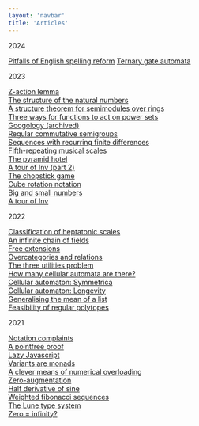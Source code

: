```yaml
---
layout: 'navbar'
title: 'Articles'
---
```


<span class="serif">2024</span>

[Pitfalls of English spelling reform](spelling-reform-pitfalls)
[Ternary gate automata](ternary-gate-automata) 

<span class="serif">2023</span>

[Z-action lemma](z-action-lemma) \
[The structure of the natural numbers](structure-of-natural-numbers) \
[A structure theorem for semimodules over rings](semimodules-over-rings) \
[Three ways for functions to act on power sets](functions-on-power-sets) \
[Googology (archived)](googology) \
[Regular commutative semigroups](regular-commutative-semigroups) \
[Sequences with recurring finite differences](recurring-finite-differences) \
[Fifth-repeating musical scales](fifth-repeating-musical-scales) \
[The pyramid hotel](pyramid-hotel) \
[A tour of Inv (part 2)](tour-of-inv-part-2) \
[The chopstick game](chopstick-game) \
[Cube rotation notation](cube-rotation-notation) \
[Big and small numbers](big-and-small-numbers) \
[A tour of Inv](tour-of-inv) 

<span class="serif">2022</span>

[Classification of heptatonic scales](classification-of-heptatonic-scales) \
[An infinite chain of fields](infinite-chain-of-fields) \
[Free extensions](free-extensions) \
[Overcategories and relations](overcategories-and-relations) \
[The three utilities problem](three-utilities-problem) \
[How many cellular automata are there?](how-many-cellular-automata-are-there) \
[Cellular automaton: Symmetrica](cellular-automaton-symmetrica) \
[Cellular automaton: Longevity](cellular-automaton-longevity) \
[Generalising the mean of a list](generalising-mean-of-list) \
[Feasibility of regular polytopes](feasibility-of-regular-polytopes)

<span class="serif">2021</span>

[Notation complaints](notation-complaints) \
[A pointfree proof](pointfree-proof) \
[Lazy Javascript](lazy-javascript) \
[Variants are monads](variants-are-monads) \
[A clever means of numerical overloading](clever-means-of-numerical-overloading) \
[Zero-augmentation](zero-augmentation) \
[Half derivative of sine](half-derivative-of-sine) \
[Weighted fibonacci sequences](weighted-fibonacci-sequences) \
[The Lune type system](lune-type-system) \
[Zero = infinity?](zero-infinity)
